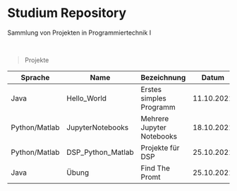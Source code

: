 # Studium Repository

Sammlung von Projekten in Programmiertechnik I

<br>

> Projekte

| Sprache       | Name              | Bezeichnung               | Datum      |
| ------------- | ----------------- | ------------------------- | ---------- |
| Java          | Hello_World       | Erstes simples Programm   | 11.10.2021 |
| Python/Matlab | JupyterNotebooks  | Mehrere Jupyter Notebooks | 18.10.2021 |
| Python/Matlab | DSP_Python_Matlab | Projekte für DSP          | 25.10.2021 |
| Java          | Übung             | Find The Promt            | 25.10.2021 |
